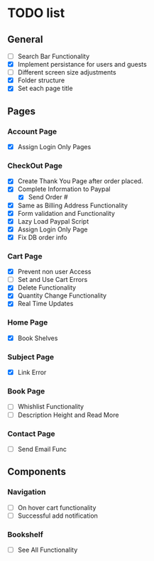 # TODO list

## General

- [ ] Search Bar Functionality
- [x] Implement persistance for users and guests
- [ ] Different screen size adjustments
- [x] Folder structure
- [x] Set each page title

## Pages

### Account Page

- [x] Assign Login Only Pages

### CheckOut Page

- [x] Create Thank You Page after order placed.
- [x] Complete Information to Paypal
  - [x] Send Order #
- [x] Same as Billing Address Functionality
- [x] Form validation and Functionality
- [x] Lazy Load Paypal Script
- [x] Assign Login Only Page
- [x] Fix DB order info

### Cart Page

- [x] Prevent non user Access
- [ ] Set and Use Cart Errors
- [x] Delete Functionality
- [x] Quantity Change Functionality
- [x] Real Time Updates

### Home Page

- [x] Book Shelves

### Subject Page

- [x] Link Error

### Book Page

- [ ] Whishlist Functionality
- [ ] Description Height and Read More

### Contact Page

- [ ] Send Email Func

## Components

### Navigation

- [ ] On hover cart functionality
- [ ] Successful add notification

### Bookshelf

- [ ] See All Functionality
